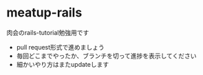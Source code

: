 meatup-rails
============

肉会のrails-tutorial勉強用です

* pull request形式で進めましょう  
* 毎回どこまでやったか、ブランチを切って進捗を表示してください  
* 細かいやり方はまたupdateします

